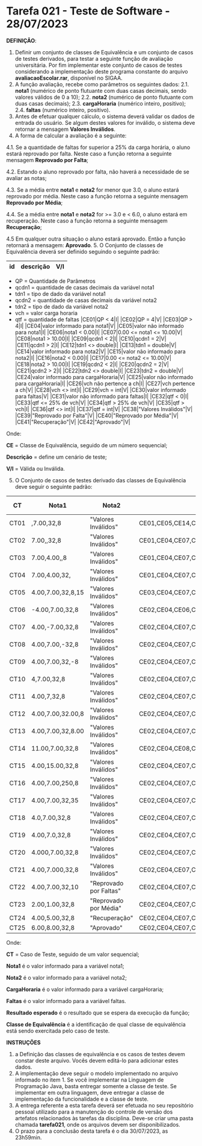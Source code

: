 # Tarefa 021 - Teste de Software - 28/07/2023

**DEFINIÇÃO**:
1. Definir um conjunto de classes de Equivalência e um conjunto de casos de testes derivados, para testar a seguinte função de avaliação universitária. Por fim implementar este conjunto de casos de testes considerando a implementação deste programa constante do arquivo **avaliacaoEscolar.rar**, disponível no SIGAA.
2. A função avaliação, recebe como parâmetros os seguintes dados:
   2.1. **nota1** (numérico de ponto flutuante com duas casas decimais, sendo valores válidos de 0 a 10);
   2.2. **nota2**  (numérico de ponto flutuante com duas casas decimais);
   2.3. **cargaHoraria** (numérico inteiro, positivo);
   2.4. **faltas** (numérico inteiro, positivo).
3. Antes de efetuar qualquer cálculo, o sistema deverá validar os dados de entrada do usuário. Se algum destes valores for inválido, o sistema deve retornar a mensagem **Valores Inválidos**.
4. A forma de calcular a avaliação é a seguinte:

  4.1. Se a quantidade de faltas for superior a 25% da carga horária, o aluno estará reprovado por falta. Neste caso a função retorna a seguinte mensagem **Reprovado por Falta**;

  4.2. Estando o aluno reprovado por falta, não haverá a necessidade de se avaliar as notas;

  4.3. Se a média entre **nota1** e **nota2** for menor que 3.0, o aluno estará reprovado por média.  Neste caso a função retorna a seguinte mensagem **Reprovado por Média**;

  4.4. Se a média entre **nota1** e **nota2** for >= 3.0 e < 6.0, o aluno estará em recuperação.  Neste caso a função retorna a seguinte mensagem **Recuperação**;

  4.5 Em qualquer outra situação o aluno estará  aprovado. Então a função retornará a mensagem: **Aprovado**.
5. O Conjunto de classes de Equivalência deverá ser definido seguindo o seguinte padrão:

|id|descrição|V/I|
|--|--|--|
- QP = Quantidade de Parâmetros
- qcdn1 = quantidade de casas decimais da variável nota1
- tdn1 = tipo de dado da variável nota1
- qcdn2 = quantidade de casas decimais da variável nota2
- tdn2 = tipo de dado da variável nota2
- vch = valor carga horaria
- qtf = quantidade de faltas
|CE01|QP < 4|I|
|CE02|QP = 4|V|
|CE03|QP > 4|I|
|CE04|valor informado para nota1|V|
|CE05|valor não informado para nota1|I|
|CE06|nota1 < 0.00|I|
|CE07|0.00 <= nota1 <= 10.00|V|
|CE08|nota1 > 10.00|I|
|CE09|qcdn1 < 2|I|
|CE10|qcdn1 = 2|V|
|CE11|qcdn1 > 2|I|
|CE12|tdn1 <> double|I|
|CE13|tdn1 = double|V|
|CE14|valor informado para nota2|V|
|CE15|valor não informado para nota2|I|
|CE16|nota2 < 0.00|I|
|CE17|0.00 <= nota2 <= 10.00|V|
|CE18|nota2 > 10.00|I|
|CE19|qcdn2 < 2|I|
|CE20|qcdn2 = 2|V|
|CE21|qcdn2 > 2|I|
|CE22|tdn2 <> double|I|
|CE23|tdn2 = double|V|
|CE24|valor informado para cargaHoraria|V|
|CE25|valor não informado para cargaHoraria|I|
|CE26|vch não pertence a ch|I|
|CE27|vch pertence a ch|V|
|CE28|vch <> int|I|
|CE29|vch = int|V|
|CE30|valor informado para faltas|V|
|CE31|valor não informado para faltas|I|
|CE32|qtf < 0|I|
|CE33|qtf <= 25% de vch|V|
|CE34|qtf > 25% de vch|V|
|CE35|qtf > vch|I|
|CE36|qtf <> int|I|
|CE37|qtf = int|V|
|CE38|"Valores Inválidos"|V|
|CE39|"Reprovado por Falta"|V|
|CE40|"Reprovado por Média"|V|
|CE41|"Recuperação"|V|
|CE42|"Aprovado"|V|

Onde:

**CE** = Classe de Equivalência, seguido de um número sequencial;

**Descrição** = define um cenário de teste;

**V/I** = Válida ou Inválida.

5. O Conjunto de casos de testes derivado das classes de Equivalência deve seguir o seguinte padrão:

|CT|Nota1|Nota2|CargaHoraria|Faltas|Resultado Esperado|Classe Equivalência|
|--|--|--|--|--|--|--|
|CT01|,7.00,32,8|"Valores Inválidos"|CE01,CE05,CE14,CE17,CE20,CE23,CE24,CE27,CE29,CE30,CE33,CE37,CE38|
|CT02|7.00,,32,8|"Valores Inválidos"|CE01,CE04,CE07,CE10,CE13,CE15,CE24,CE27,CE29,CE30,CE33,CE37,CE38|
|CT03|7.00,4.00,,8|"Valores Inválidos"|CE01,CE04,CE07,CE10,CE13,CE14,CE17,CE20,CE23,CE25,CE30,CE34,CE37,CE38|
|CT04|7.00,4.00,32,|"Valores Inválidos"|CE01,CE04,CE07,CE10,CE13,CE14,CE17,CE20,CE23,CE24,CE27,CE29,CE31,CE38|
|CT05|4.00,7.00,32,8,15|"Valores Inválidos"|CE03,CE04,CE07,CE10,CE13,CE14,CE17,CE20,CE23,CE24,CE27,CE29,CE30,CE33,CE37,CE38|
|CT06|-4.00,7.00,32,8|"Valores Inválidos"|CE02,CE04,CE06,CE10,CE13,CE14,CE17,CE20,CE23,CE24,CE27,CE29,CE30,CE33,CE37,CE38|
|CT07|4.00,-7.00,32,8|"Valores Inválidos"|CE02,CE04,CE07,CE10,CE13,CE14,CE16,CE20,CE23,CE24,CE27,CE29,CE30,CE33,CE37,CE38|
|CT08|4.00,7.00,-32,8|"Valores Inválidos"|CE02,CE04,CE07,CE10,CE13,CE14,CE17,CE20,CE23,CE24,CE26,CE29,CE30,CE33,CE37,CE38|
|CT09|4.00,7.00,32,-8|"Valores Inválidos"|CE02,CE04,CE07,CE10,CE13,CE14,CE17,CE20,CE23,CE24,CE27,CE29,CE30,CE32,CE37,CE38|
|CT10|4,7.00,32,8|"Valores Inválidos"|CE02,CE04,CE07,CE09,CE12,CE14,CE17,CE20,CE23,CE24,CE27,CE29,CE30,CE33,CE37,CE38|
|CT11|4.00,7,32,8|"Valores Inválidos"|CE02,CE04,CE07,CE10,CE13,CE14,CE17,CE19,CE22,CE24,CE27,CE29,CE30,CE33,CE37,CE38|
|CT12|4.00,7.00,32.00,8|"Valores Inválidos"|CE02,CE04,CE07,CE10,CE13,CE14,CE17,CE20,CE23,CE24,CE26,CE28,CE30,CE33,CE37,CE38|
|CT13|4.00,7.00,32,8.00|"Valores Inválidos"|CE02,CE04,CE07,CE10,CE13,CE14,CE17,CE20,CE23,CE24,CE27,CE29,CE30,CE33,CE36,CE38|
|CT14|11.00,7.00,32,8|"Valores Inválidos"|CE02,CE04,CE08,CE10,CE13,CE14,CE17,CE20,CE23,CE24,CE27,CE29,CE30,CE33,CE37,CE38|
|CT15|4.00,15.00,32,8|"Valores Inválidos"|CE02,CE04,CE07,CE10,CE13,CE14,CE18,CE20,CE23,CE24,CE27,CE29,CE30,CE33,CE37,CE38|
|CT16|4.00,7.00,250,8|"Valores Inválidos"|CE02,CE04,CE07,CE10,CE13,CE14,CE17,CE20,CE23,CE24,CE26,CE28,CE30,CE33,CE37,CE38|
|CT17|4.00,7.00,32,35|"Valores Inválidos"|CE02,CE04,CE07,CE10,CE13,CE14,CE17,CE20,CE23,CE24,CE27,CE29,CE30,CE34,CE35,CE36,CE38|
|CT18|4.0,7.00,32,8|"Valores Inválidos"|CE02,CE04,CE07,CE09,CE13,CE14,CE17,CE20,CE23,CE24,CE27,CE29,CE30,CE33,CE37,CE38|
|CT19|4.00,7.0,32,8|"Valores Inválidos"|CE02,CE04,CE07,CE10,CE13,CE14,CE17,CE19,CE23,CE24,CE27,CE29,CE30,CE33,CE37,CE38|
|CT20|4.000,7.00,32,8|"Valores Inválidos"|CE02,CE04,CE07,CE11,CE13,CE14,CE17,CE20,CE23,CE24,CE27,CE29,CE30,CE33,CE37,CE38|
|CT21|4.00,7.000,32,8|"Valores Inválidos"|CE02,CE04,CE07,CE10,CE13,CE14,CE17,CE21,CE23,CE24,CE27,CE29,CE30,CE33,CE37,CE38|
|CT22|4.00,7.00,32,10|"Reprovado por Faltas"|CE02,CE04,CE07,CE11,CE13,CE14,CE17,CE20,CE23,CE24,CE27,CE29,CE30,CE34,CE37,CE39|
|CT23|2.00,1.00,32,8|"Reprovado por Média"|CE02,CE04,CE07,CE11,CE13,CE14,CE17,CE20,CE23,CE24,CE27,CE29,CE30,CE33,CE37,CE40|
|CT24|4.00,5.00,32,8|"Recuperação"|CE02,CE04,CE07,CE11,CE13,CE14,CE17,CE20,CE23,CE24,CE27,CE29,CE30,CE33,CE37,CE41|
|CT25|6.00,8.00,32,8|"Aprovado"|CE02,CE04,CE07,CE11,CE13,CE14,CE17,CE20,CE23,CE24,CE27,CE29,CE30,CE33,CE37,CE42|

Onde:

**CT** = Caso de Teste, seguido de um valor sequencial;

**Nota1** é o valor informado para a variável nota1;

**Nota2** é o valor informado para a variável nota2;

**CargaHoraria** é o valor informado para a variável cargaHoraria;

**Faltas** é o valor informado para a variável faltas.

**Resultado esperado** é o resultado que se espera da execução da função;

**Classe de Equivalência** é a identificação de qual classe de equivalência está sendo exercitada pelo caso de teste.

**INSTRUÇÕES**

1. a Definição das classes de equivalência e os casos de testes devem constar deste arquivo. Vocês devem editá-lo para adicionar estes dados.
2. A implementação deve seguir o modelo implementado no arquivo informado no item 1. Se você implementar na Linguagem de Programação Java, basta entregar somente a classe de teste. Se implementar em outra linguagem, deve entregar a classe de implementação da funcionalidade e a classe de teste.
3. A entrega referente a esta tarefa deverá ser efetuada no seu repositório pessoal utilizado para a manutenção do controle de versão dos artefatos relacionados às tarefas da disciplina. Deve-se criar uma pasta chamada **tarefa021**, onde os arquivos devem ser disponibilizados.
4. O prazo para a conclusão desta tarefa é o dia 30/07/2023, as 23h59min.
